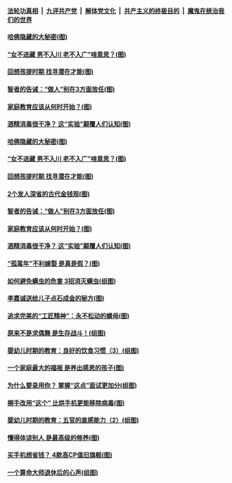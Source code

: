 

####  [法轮功真相](../../../../basic/blob/master/README.md?t=04212130) &nbsp;|&nbsp; [九评共产党](../../../../9ping.md/blob/master/README.md?t=04212130) &nbsp;|&nbsp; [解体党文化](../../../../jtdwh.md/blob/master/README.md?t=04212130)  &nbsp;|&nbsp; [共产主义的终极目的](../../../../gczydzjmd.md/blob/master/README.md?t=04212130) &nbsp;|&nbsp; [魔鬼在统治我们的世界](../../../../mgztzwmdsj.md/blob/master/README.md?t=04212130) 

#### [哈佛隐藏的大秘密(图)](../pages/p8/930069.md?t=04212130) 

#### [“女不进藏 男不入川 老不入广”啥意思？(图)](../pages/p8/930520.md?t=04212130) 

#### [回想孩提时期 找寻潜在才能(图)](../pages/p8/930465.md?t=04212130) 

#### [智者的告诫：“做人”别在3方面放任(图)](../pages/p8/930422.md?t=04212130) 

#### [家庭教育应该从何时开始？(图)](../pages/p8/930245.md?t=04212130) 

#### [酒精消毒很干净？ 这“实验”颠覆人们认知(图)](../pages/p8/930353.md?t=04212130) 

#### [哈佛隐藏的大秘密(图)](../pages/p8/930069.md?t=04212130) 

#### [“女不进藏 男不入川 老不入广”啥意思？(图)](../pages/p8/930520.md?t=04212130) 

#### [回想孩提时期 找寻潜在才能(图)](../pages/p8/930465.md?t=04212130) 

#### [2个发人深省的古代金钱观(图)](../pages/p8/930265.md?t=04212130) 

#### [智者的告诫：“做人”别在3方面放任(图)](../pages/p8/930422.md?t=04212130) 

#### [家庭教育应该从何时开始？(图)](../pages/p8/930245.md?t=04212130) 

#### [酒精消毒很干净？ 这“实验”颠覆人们认知(图)](../pages/p8/930353.md?t=04212130) 

#### [“孤鸾年”不利嫁娶 是真是假？(图)](../pages/p8/930330.md?t=04212130) 

#### [如何避免螨虫的危害 3招消灭螨虫(组图)](../pages/p8/930236.md?t=04212130) 

#### [李嘉诚送给儿子点石成金的秘方(图)](../pages/p8/929765.md?t=04212130) 

#### [追求完美的“工匠精神”：永不松动的螺母(图)](../pages/p8/929845.md?t=04212130) 

#### [原来不是求偶舞 是生存战斗！(组图)](../pages/p8/930269.md?t=04212130) 

#### [婴幼儿时期的教育：良好的饮食习惯（3）(组图)](../pages/p8/930215.md?t=04212130) 

#### [一个家庭最大的福报 是养出感恩的孩子(图)](../pages/p8/929833.md?t=04212130) 

#### [为什么要录用你？ 掌握“这点”面试更加分(组图)](../pages/p8/930206.md?t=04212130) 

#### [擦手改用“这个” 比烘手机更能移除病毒(图)](../pages/p8/930213.md?t=04212130) 

#### [婴幼儿时期的教育：五官的直感能力（2）(组图)](../pages/p8/930094.md?t=04212130) 

#### [懂得体谅别人 是最高级的修养(图)](../pages/p8/930050.md?t=04212130) 

#### [买手机想省钱？ 4款高CP值旧旗舰(图)](../pages/p8/930111.md?t=04212130) 

#### [一个算命大师退休后的心声(组图)](../pages/p8/930127.md?t=04212130) 

